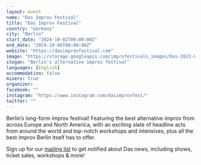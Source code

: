 ```yaml
---
layout: event
name: "Das Improv Festival"
title: "Das Improv Festival"
country: "Germany"
city: "Berlin"
start_date: "2024-10-02T00:00:00Z"
end_date: "2024-10-06T00:00:00Z"
website: "https://dasimprovfestival.com"
image: "https://storage.googleapis.com/improfestivals_images/Das-2023-Logo-color-horiz-facebook%20-%20Josh%20Telson.png"
slogan: "Berlin's alternative improv festival"
languages: [English]
accommodation: false
mixers: true
organizer: 
facebook: ""
instagram: "https://www.instagram.com/dasimprovfest/"
twitter: ""
---
```


Berlin’s long-form improv festival! Featuring the best alternative improv from across Europe and North America, with an exciting slate of headline acts from around the world and top-notch workshops and intensives, plus all the best improv Berlin itself has to offer.

Sign up for our [mailing list](https://www.dasimprovfestival.com/newsletter/) to get notified about Das news, including shows, ticket sales, workshops & more!

